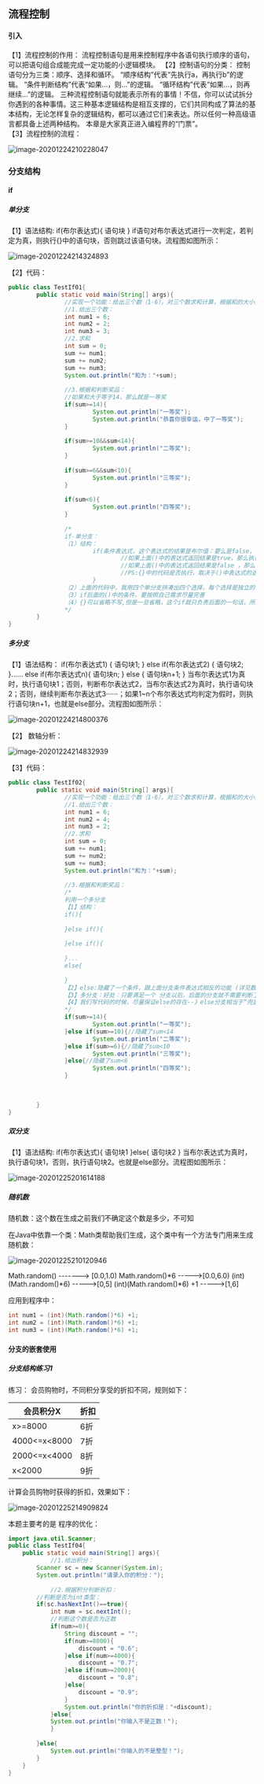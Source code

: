 ##                                                流程控制

#### 引入

【1】流程控制的作用：
流程控制语句是用来控制程序中各语句执行顺序的语句，可以把语句组合成能完成一定功能的小逻辑模块。
【2】控制语句的分类：
控制语句分为三类：顺序、选择和循环。
“顺序结构”代表“先执行a，再执行b”的逻辑。
“条件判断结构”代表“如果…，则…”的逻辑。
“循环结构”代表“如果…，则再继续…”的逻辑。
  三种流程控制语句就能表示所有的事情！不信，你可以试试拆分你遇到的各种事情。这三种基本逻辑结构是相互支撑的，它们共同构成了算法的基本结构，无论怎样复杂的逻辑结构，都可以通过它们来表达。所以任何一种高级语言都具备上述两种结构。
本章是大家真正进入编程界的“门票”。  
【3】流程控制的流程：

![image-20201224210228047](https://raw.githubusercontent.com/lijun0318/PicGo/master/img/流程控制的流程?token=ANGHKQNBMTFH6EUHCQKR46C74SI2Y)



### 分支结构

#### if

##### 单分支

【1】语法结构:
if(布尔表达式){
    语句块
}
if语句对布尔表达式进行一次判定，若判定为真，则执行{}中的语句块，否则跳过该语句块。流程图如图所示：

![image-20201224214324893](https://raw.githubusercontent.com/lijun0318/PicGo/master/img/%E5%8D%95%E5%88%86%E6%94%AF?token=ANGHKQPG24BV32ZBD5FRCIK74SNU4)

【2】代码：

```java
public class TestIf01{
        public static void main(String[] args){
                //实现一个功能：给出三个数（1-6），对三个数求和计算，根据和的大小来分配不同的奖品
                //1.给出三个数：
                int num1 = 6;
                int num2 = 2;
                int num3 = 3;
                //2.求和
                int sum = 0;
                sum += num1;
                sum += num2;
                sum += num3;
                System.out.println("和为："+sum);
                
                //3.根据和判断奖品：
                //如果和大于等于14，那么就是一等奖
                if(sum>=14){
                        System.out.println("一等奖");
                        System.out.println("恭喜你很幸运，中了一等奖");
                }
                
                if(sum>=10&&sum<14){
                        System.out.println("二等奖");
                }
                
                if(sum>=6&&sum<10){
                        System.out.println("三等奖");
                }
                
                if(sum<6){
                        System.out.println("四等奖");
                }
                
                /*
                if-单分支：
                （1）结构：
                        if(条件表达式，这个表达式的结果是布尔值：要么是false，要么是true){
                                //如果上面()中的表达式返回结果是true，那么执行{}中代码
                                //如果上面()中的表达式返回结果是false ，那么不执行{}中代码
                                //PS:{}中的代码是否执行，取决于()中表达式的返回结果
                        }
                （2）上面的代码中，我用四个单分支拼凑出四个选择，每个选择是独立的，依次判断执行的
                （3）if后面的()中的条件，要按照自己需求尽量完善
                （4）{}可以省略不写,但是一旦省略，这个if就只负责后面的一句话，所以我们不建议初学者省略
                */
        }
}
```



##### 多分支

【1】语法结构：
if(布尔表达式1) {
        语句块1;
} else if(布尔表达式2) {
        语句块2;
}……
else if(布尔表达式n){
        语句块n;
} else {
        语句块n+1;
}
当布尔表达式1为真时，执行语句块1；否则，判断布尔表达式2，当布尔表达式2为真时，执行语句块2；否则，继续判断布尔表达式3······；如果1~n个布尔表达式均判定为假时，则执行语句块n+1，也就是else部分。流程图如图所示：

![image-20201224214800376](https://raw.githubusercontent.com/lijun0318/PicGo/master/img/%E6%95%B0%E8%BD%B4%E5%88%86%E6%9E%90%E5%A4%9A%E5%88%86%E6%94%AF?token=ANGHKQKNJSAHA7UAZPNDIUC74SOIW)

【2】
数轴分析：

![image-20201224214832939](https://raw.githubusercontent.com/lijun0318/PicGo/master/img/%E6%95%B0%E8%BD%B4%E5%88%86%E6%9E%90%E5%A4%9A%E5%88%86%E6%94%AF?token=ANGHKQKNJSAHA7UAZPNDIUC74SOIW)

【3】代码：

```java
public class TestIf02{
        public static void main(String[] args){
                //实现一个功能：给出三个数（1-6），对三个数求和计算，根据和的大小来分配不同的奖品
                //1.给出三个数：
                int num1 = 6;
                int num2 = 4;
                int num3 = 2;
                //2.求和
                int sum = 0;
                sum += num1;
                sum += num2;
                sum += num3;
                System.out.println("和为："+sum);
                
                //3.根据和判断奖品：
                /*
                利用一个多分支
                【1】结构：
                if(){
                        
                }else if(){
                        
                }else if(){
                        
                }...
                else{
                        
                }
                【2】else:隐藏了一个条件，跟上面分支条件表达式相反的功能 (详见数轴分析)
                【3】多分支：好处：只要满足一个 分支以后，后面的分支就不需要判断了 --》效率高
                【4】我们写代码的时候，尽量保证else的存在--》else分支相当于“兜底”“备胎”的作用，别的分支都不走，就会走这个分支了
                */
                if(sum>=14){
                        System.out.println("一等奖");
                }else if(sum>=10){//隐藏了sum<14
                        System.out.println("二等奖");
                }else if(sum>=6){//隐藏了sum<10
                        System.out.println("三等奖");
                }else{//隐藏了sum<6
                        System.out.println("四等奖");
                }
                
                
                
        }
}
```



##### 双分支

【1】语法结构:
if(布尔表达式){
语句块1
}else{
      语句块2
}
当布尔表达式为真时，执行语句块1，否则，执行语句块2。也就是else部分。流程图如图所示：

![image-20201225201614188](https://raw.githubusercontent.com/lijun0318/PicGo/master/img/%E5%8F%8C%E5%88%86%E6%94%AF?token=ANGHKQLHN4U6K6DT457UBLS74XMGE)



##### 随机数

随机数：这个数在生成之前我们不确定这个数是多少，不可知

在Java中依靠一个类：Math类帮助我们生成，这个类中有一个方法专门用来生成随机数：

![image-20201225210120946](https://raw.githubusercontent.com/lijun0318/PicGo/master/img/random()?token=ANGHKQPAUH6LEMLOZLVIPM274XRO2)

Math.random() -------> [0.0,1.0)
Math.random()*6 ----->[0.0,6.0)
(int)(Math.random()*6)  ----->[0,5]
(int)(Math.random()*6) +1 ----->[1,6]

应用到程序中：

```java
int num1 = (int)(Math.random()*6) +1;
int num2 = (int)(Math.random()*6) +1;
int num3 = (int)(Math.random()*6) +1;
```



#### 分支的嵌套使用

##### 分支结构练习1

练习：
会员购物时，不同积分享受的折扣不同，规则如下：

| 会员积分X    | 折扣 |
| ------------ | ---- |
| x>=8000      | 6折  |
| 4000<=x<8000 | 7折  |
| 2000<=x<4000 | 8折  |
| x<2000       | 9折  |

计算会员购物时获得的折扣，效果如下：

![image-20201225214909824](https://raw.githubusercontent.com/lijun0318/PicGo/master/img/%E5%88%86%E6%94%AF%E5%B5%8C%E5%A5%97%E7%B1%BB%E5%9E%8B1?token=ANGHKQOM2JV3H5KMFPIAQ4C74XXCE)

本题主要考的是 程序的优化：

```java
import java.util.Scanner;
public class TestIf04{
    public static void main(String[] args){
			//1.给出积分：
		Scanner sc = new Scanner(System.in);
		System.out.println("请录入你的积分：");
		
			//2.根据积分判断折扣：
		//判断是否为int类型：
		if(sc.hasNextInt()==true){
			int num = sc.nextInt();
			//判断这个数是否为正数
			if(num>=0){
				String discount = "";
				if(num>=8000){
					discount = "0.6";
				}else if(num>=4000){
					discount = "0.7";
				}else if(num>=2000){
					discount = "0.8";
				}else{
					discount = "0.9";
				}
				System.out.println("你的折扣是："+discount);
			}else{
			System.out.println("你输入不是正数！");
			}
	
		}else{
			System.out.println("你输入的不是整型！");
		}
	}
}
```

